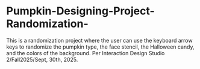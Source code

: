 # Pumpkin-Designing-Project-Randomization-
This is a randomization project where the user can use the keyboard arrow keys to randomize the pumpkin type, the face stencil, the Halloween candy, and the colors of the background. Per Interaction Design Studio 2/Fall2025/Sept, 30th, 2025.
[](index.html)
